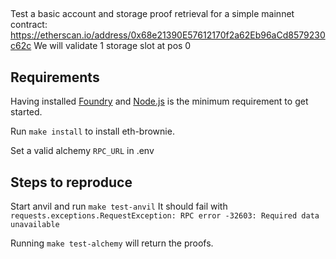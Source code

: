 ## 

Test a basic account and storage proof retrieval for a simple mainnet contract: https://etherscan.io/address/0x68e21390E57612170f2a62Eb96aCd8579230c62c
We will validate 1 storage slot at pos 0

## Requirements

Having installed [Foundry](https://github.com/gakonst/foundry) and [Node.js](https://nodejs.org/) is the minimum requirement to get started.

Run `make install` to install eth-brownie.

Set a valid alchemy `RPC_URL` in .env

## Steps to reproduce

Start anvil and run `make test-anvil`
It should fail with `requests.exceptions.RequestException: RPC error -32603: Required data unavailable`

Running `make test-alchemy` will return the proofs.